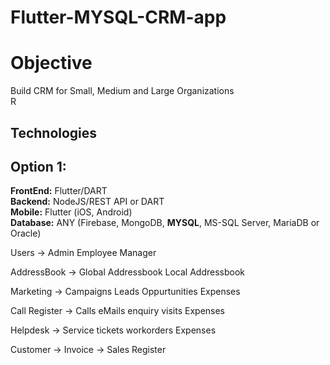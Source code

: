 
# Flutter-MYSQL-CRM-app

# Objective
Build CRM for Small, Medium and Large Organizations<br/>
R
 
## Technologies
## Option 1:
<b>FrontEnd:</b> Flutter/DART<br/>
<b>Backend:</b> NodeJS/REST API or DART<br/>
<b>Mobile:</b> Flutter (iOS, Android)<br/>
<b>Database:</b> ANY (Firebase, MongoDB, <b>MYSQL</b>, MS-SQL Server, MariaDB or Oracle)<br/>


Users -> Admin
        Employee
        Manager

AddressBook -> 
            Global Addressbook
            Local Addressbook

Marketing -> 
            Campaigns
            Leads
            Oppurtunities
            Expenses

Call Register -> 
            Calls
            eMails
            enquiry
            visits
            Expenses

Helpdesk -> Service tickets
            workorders
            Expenses

Customer -> Invoice
        -> Sales Register





